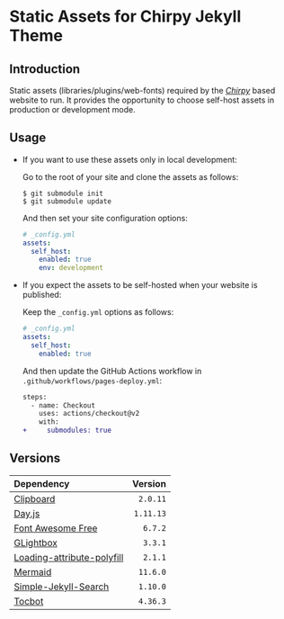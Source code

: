 # Static Assets for Chirpy Jekyll Theme

## Introduction

Static assets (libraries/plugins/web-fonts) required by the [_Chirpy_][chirpy] based website to run. It provides the opportunity to choose self-host assets in production or development mode.

## Usage

- If you want to use these assets only in local development:

  Go to the root of your site and clone the assets as follows:

  ```console
  $ git submodule init
  $ git submodule update
  ```

  And then set your site configuration options:

  ```yml
  # _config.yml
  assets:
    self_host:
      enabled: true
      env: development
  ```

- If you expect the assets to be self-hosted when your website is published:

  Keep the `_config.yml` options as follows:

  ```yml
  # _config.yml
  assets:
    self_host:
      enabled: true
  ```

  And then update the GitHub Actions workflow in `.github/workflows/pages-deploy.yml`:

  ```diff
  steps:
    - name: Checkout
      uses: actions/checkout@v2
      with:
  +     submodules: true
  ```

## Versions

| Dependency                                               |   Version |
| :------------------------------------------------------- | --------: |
| [Clipboard][clipboard]                                   |  `2.0.11` |
| [Day.js][dayjs]                                          | `1.11.13` |
| [Font Awesome Free][fontawesome]                         |   `6.7.2` |
| [GLightbox][glightbox]                                   |   `3.3.1` |
| [Loading-attribute-polyfill][loading-attribute-polyfill] |   `2.1.1` |
| [Mermaid][mermaid]                                       |  `11.6.0` |
| [Simple-Jekyll-Search][simple-jekyll-search]             |  `1.10.0` |
| [Tocbot][tocbot]                                         |  `4.36.3` |

[chirpy]: https://github.com/cotes2020/jekyll-theme-chirpy

<!-- deps -->

[clipboard]: https://www.jsdelivr.com/package/npm/clipboard
[dayjs]: https://www.jsdelivr.com/package/npm/dayjs
[fontawesome]: https://fontawesome.com/download
[loading-attribute-polyfill]: https://www.jsdelivr.com/package/npm/loading-attribute-polyfill
[glightbox]: https://www.jsdelivr.com/package/npm/glightbox
[mermaid]: https://www.jsdelivr.com/package/npm/mermaid
[simple-jekyll-search]: https://www.jsdelivr.com/package/npm/simple-jekyll-search
[tocbot]: https://www.jsdelivr.com/package/npm/tocbot
